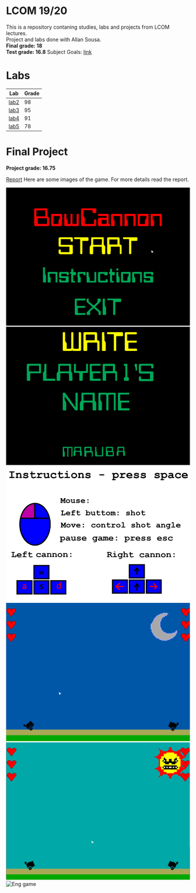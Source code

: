 # LCOM 19/20

This is a repository contaning studies, labs and projects from LCOM lectures.  
Project and labs done with Allan Sousa.  
__Final grade: 18__  
__Test grade: 16.8__
Subject Goals: [link](https://sigarra.up.pt/feup/en/ucurr_geral.ficha_uc_view?pv_ocorrencia_id=436435)

# Labs 

|Lab | Grade |
|---|---|
| [lab2](lab2/) | 98 |
| [lab3](lab3/) | 95 |
| [lab4](lab4/) | 91 |
| [lab5](lab5/) | 78 |

# Final Project

__Project grade: 16.75__ 

[Report](proj/doc/report/report.pdf)
Here are some images of the game. For more details read the report.  

![Menu](proj/doc/report/latex/Menu.png)
![askname](proj/doc/report/latex/askname.png)
![Instructions](proj/doc/report/latex/Instructions.png)
![Game_noite](proj/doc/report/latex/Game_noite.png)  
![Game](proj/doc/report/latex/Game.png)
![Eng game](https://github.com/Jumaruba/LCOM19/blob/master/proj/doc/report/latex/Fim%20de%20Jogo.png)
